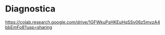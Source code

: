 # Diagnostica
https://colab.research.google.com/drive/1GFWkuPsHKEuHqSSv06z5myzA4bbEmFo8?usp=sharing
